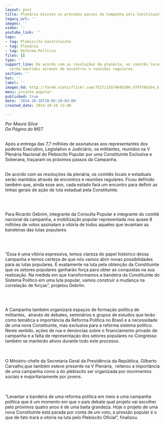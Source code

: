 ```yaml
---
layout: post
title: Plenária discute os próximos passos da Campanha pela Constituinte
legacy_url: ''
images: ''
video: ''
youtube_link: ''
tags:
- tag: Plebiscito-Constituinte
- tag: Plenária
- tag: Reforma-Política
files: []
type: ''
support_line: De acordo com as resoluções da plenária, os comitês locais e estaduais
  serão mantidos através de encontros e reuniões regulares.
section: ''
hat: ''
label: ''
images_hd: http://farm8.staticflickr.com/7517/15574646300_d797f66264_b.jpg
menu: projeto popular
published: true
date: '2014-10-16T18:05:29-03:00'
created_date: 2014-10-16 12:00

---
```

<p><em>Por Maura Silva<br />
Da P&aacute;gina do MST</em></p>

<p><br />
Ap&oacute;s a entrega das 7,7 milh&otilde;es de assinaturas aos representantes dos poderes Executivo, Legislativo e Judici&aacute;rio, os militantes, reunidos na V Plen&aacute;ria Nacional do Plebiscito Popular por uma Constituinte Exclusiva e Soberana, tra&ccedil;aram os pr&oacute;ximos passos da Campanha.</p>

<p><br />
De acordo com as resolu&ccedil;&otilde;es da plen&aacute;ria, os comit&ecirc;s locais e estaduais ser&atilde;o mantidos atrav&eacute;s de encontros e reuni&otilde;es regulares. Ficou definido tamb&eacute;m que, ainda esse ano, cada estado far&aacute; um encontro para definir as linhas gerais de a&ccedil;&atilde;o de luta estadual pela Constituinte.</p>

<p>&nbsp;</p>

<p><br />
Para Ricardo Gebrim, integrante da Consulta Popular e integrante do comit&ecirc; nacional da campanha, a mobiliza&ccedil;&atilde;o popular representada nos quase 8 milh&otilde;es de votos assinalam a vit&oacute;ria de todos aqueles que levantam as bandeiras das lutas populares.</p>

<p>&nbsp;</p>

<p><br />
&ldquo;Essa &eacute; uma vit&oacute;ria expressiva, temos clareza do papel hist&oacute;rico dessa campanha e temos certeza de que n&oacute;s vamos abrir novas possibilidades para as lutas populares. &Eacute; exatamente na luta pela obten&ccedil;&atilde;o da Constituinte que os setores populares ganhar&atilde;o for&ccedil;a para obter as conquistas na sua realiza&ccedil;&atilde;o. Na medida em que transformamos a bandeira da Constituinte do Sistema Pol&iacute;tico em uma luta popular, vamos construir a mudan&ccedil;a na correla&ccedil;&atilde;o de for&ccedil;as&rdquo;, projetou Gebrim.</p>

<p>&nbsp;</p>

<p><br />
A Campanha tamb&eacute;m organizar&aacute; espa&ccedil;os de forma&ccedil;&atilde;o pol&iacute;tica de militantes, &nbsp;atrav&eacute;s de debates, semin&aacute;rios e grupos de estudos que ter&atilde;o como tem&aacute;tica a import&acirc;ncia da Reforma Pol&iacute;tica no Brasil e a necessidade de uma nova Constituinte, mas exclusiva para a reforma sistema pol&iacute;tico. Neste sentido, a&ccedil;&otilde;es de rua e den&uacute;ncias sobre o financiamento privado de campanha e a falta de representa&ccedil;&atilde;o dos setores populares no Congresso tamb&eacute;m se manter&atilde;o ativos durante todo este processo. &nbsp;<br />
&nbsp;</p>

<p><br />
O Ministro-chefe da Secretaria Geral da Presid&ecirc;ncia da Rep&uacute;blica, Gilberto Carvalho,que tamb&eacute;m esteve presente na V Plen&aacute;ria, &nbsp;reiterou a import&acirc;ncia de uma campanha como a do plebiscito ser organizada por movimentos sociais e majoritariamente por jovens.<br />
&nbsp;</p>

<p><br />
&ldquo;Levantar a bandeira de uma reforma pol&iacute;tica em meio a uma campanha pol&iacute;tica que &eacute; um momento em que o pa&iacute;s debate qual projeto vai escolher pelo pr&oacute;ximos quatro anos &eacute; de uma baita grandeza. Hoje o projeto de uma nova Constituinte est&aacute; parada por conta de um voto, a press&atilde;o popular &eacute; o que de fato trar&aacute; a vit&oacute;ria na luta pelo Plebiscito Oficial&rdquo;, finalizou. &nbsp;<br />
&nbsp;</p>
